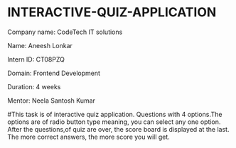 # INTERACTIVE-QUIZ-APPLICATION

Company name: CodeTech IT solutions

Name: Aneesh Lonkar

Intern ID: CT08PZQ

Domain: Frontend Development

Duration: 4 weeks

Mentor: Neela Santosh Kumar

#This task is of interactive quiz application.
Questions with 4 options.The options are of radio button type meaning, you can select any one option.
After the questions,of quiz are over, the score board is displayed at the last. The more correct answers, the more score you will get.
